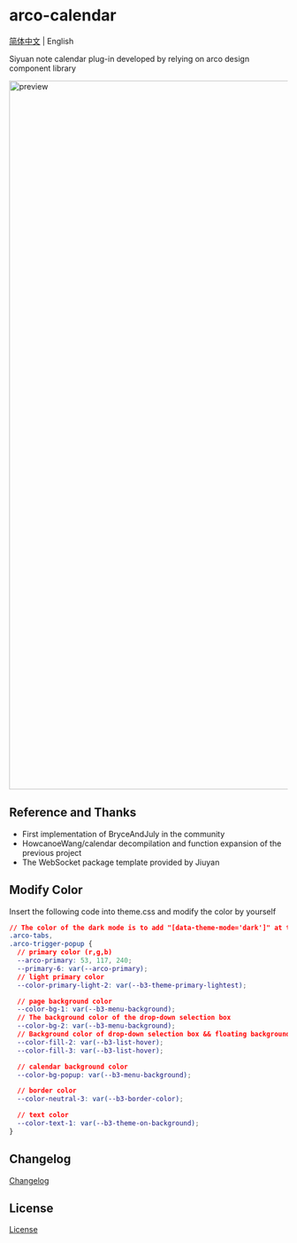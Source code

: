 # arco-calendar

[简体中文](README.md) \| English

Siyuan note calendar plug-in developed by relying on arco design component library

<img width="1280" alt="preview" src="https://github.com/svchord/siyuan-arco-calendar/assets/61345763/6bdf09a9-b5a1-48f7-b499-340d44397787">

## Reference and Thanks

- First implementation of BryceAndJuly in the community
- HowcanoeWang/calendar decompilation and function expansion of the previous project
- The WebSocket package template provided by Jiuyan

## Modify Color

Insert the following code into theme.css and modify the color by yourself

```css
// The color of the dark mode is to add "[data-theme-mode='dark']" at the beginning of the next two lines
.arco-tabs,
.arco-trigger-popup {
  // primary color (r,g,b)
  --arco-primary: 53, 117, 240;
  --primary-6: var(--arco-primary);
  // light primary color 
  --color-primary-light-2: var(--b3-theme-primary-lightest);

  // page background color
  --color-bg-1: var(--b3-menu-background);
  // The background color of the drop-down selection box
  --color-bg-2: var(--b3-menu-background);
  // Background color of drop-down selection box && floating background color of drop-down menu options
  --color-fill-2: var(--b3-list-hover);
  --color-fill-3: var(--b3-list-hover);

  // calendar background color
  --color-bg-popup: var(--b3-menu-background);

  // border color
  --color-neutral-3: var(--b3-border-color);

  // text color
  --color-text-1: var(--b3-theme-on-background);
}
```

## Changelog

[Changelog](./CHANGELOG.md)

## License

[License](./LICENSE)
